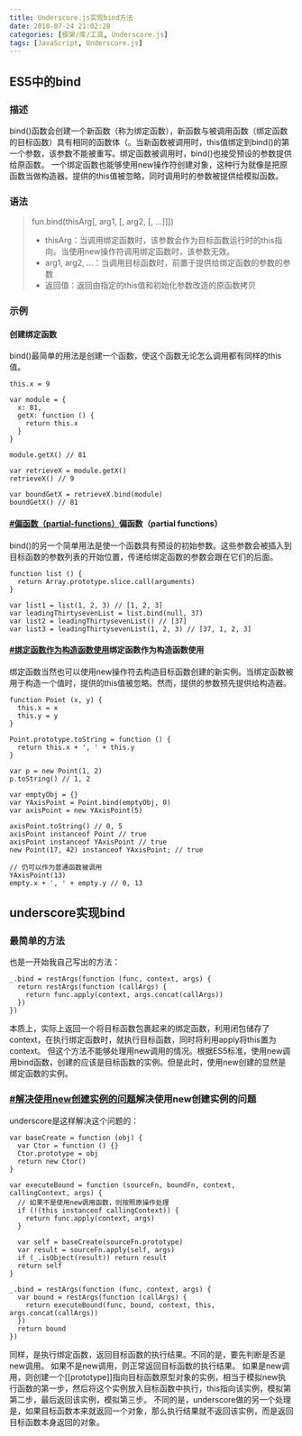 ```yaml
---
title: Underscore.js实现bind方法
date: 2018-07-24 21:02:28
categories: [框架/库/工具, Underscore.js]
tags: [JavaScript, Underscore.js]
---
```


## ES5中的bind

### 描述

bind()函数会创建一个新函数（称为绑定函数），新函数与被调用函数（绑定函数的目标函数）具有相同的函数体（。当新函数被调用时，this值绑定到bind()的第一个参数，该参数不能被重写。绑定函数被调用时，bind()也接受预设的参数提供给原函数。
一个绑定函数也能够使用new操作符创建对象，这种行为就像是把原函数当做构造器。提供的this值被忽略，同时调用时的参数被提供给模拟函数。

### 语法

> fun.bind(thisArg[, arg1, [, arg2, [, …]]])
> 
> - thisArg：当调用绑定函数时，该参数会作为目标函数运行时的this指向。当使用new操作符调用绑定函数时，该参数无效。
> - arg1, arg2, …：当调用目标函数时，前置于提供给绑定函数的参数的参数
> - 返回值：返回由指定的this值和初始化参数改造的原函数拷贝

### 示例

#### 创建绑定函数

bind()最简单的用法是创建一个函数，使这个函数无论怎么调用都有同样的this值。

```
this.x = 9

var module = {
  x: 81,
  getX: function () {
    return this.x
  }
}

module.getX() // 81

var retrieveX = module.getX()
retrieveX() // 9

var boundGetX = retrieveX.bind(module)
boundGetX() // 81
```

#### [#偏函数（partial-functions）](#偏函数（partial-functions）)偏函数（partial functions）

bind()的另一个简单用法是使一个函数具有预设的初始参数。这些参数会被插入到目标函数的参数列表的开始位置，传递给绑定函数的参数会跟在它们的后面。

```
function list () {
  return Array.prototype.slice.call(arguments)
}

var list1 = list(1, 2, 3) // [1, 2, 3]
var leadingThirtysevenList = list.bind(null, 37)
var list2 = leadingThirtysevenList() // [37]
var list3 = leadingThirtysevenList(1, 2, 3) // [37, 1, 2, 3]
```

#### [#绑定函数作为构造函数使用](#绑定函数作为构造函数使用)绑定函数作为构造函数使用

绑定函数当然也可以使用new操作符去构造目标函数创建的新实例。当绑定函数被用于构造一个值时，提供的this值被忽略。然而，提供的参数预先提供给构造器。

```
function Point (x, y) {
  this.x = x
  this.y = y
}

Point.prototype.toString = function () {
  return this.x + ', ' + this.y
}

var p = new Point(1, 2)
p.toString() // 1, 2

var emptyObj = {}
var YAxisPoint = Point.bind(emptyObj, 0)
var axisPoint = new YAxisPoint(5)

axisPoint.toString() // 0, 5
axisPoint instanceof Point // true
axisPoint instanceof YAxisPoint // true
new Point(17, 42) instanceof YAxisPoint; // true

// 仍可以作为普通函数被调用
YAxisPoint(13)
empty.x + ', ' + empty.y // 0, 13
```

## underscore实现bind

### 最简单的方法

也是一开始我自己写出的方法：

```
_.bind = restArgs(function (func, context, args) {
  return restArgs(function (callArgs) {
    return func.apply(context, args.concat(callArgs))
  })
})
```

本质上，实际上返回一个将目标函数包裹起来的绑定函数，利用闭包储存了context，在执行绑定函数时，就执行目标函数，同时将利用apply将this置为context。
但这个方法不能够处理用new调用的情况。根据ES5标准，使用new调用bind函数，创建的应该是目标函数的实例。但是此时，使用new创建的显然是绑定函数的实例。

### [#解决使用new创建实例的问题](#解决使用new创建实例的问题)解决使用new创建实例的问题

underscore是这样解决这个问题的：

```
var baseCreate = function (obj) {
  var Ctor = function () {}
  Ctor.prototype = obj
  return new Ctor()
}

var executeBound = function (sourceFn, boundFn, context, callingContext, args) {
  // 如果不是使用new调用函数，则按照原操作处理
  if (!(this instanceof callingContext)) {
    return func.apply(context, args)
  }

  var self = baseCreate(sourceFn.prototype)
  var result = sourceFn.apply(self, args)
  if (_.isObject(result)) return result
  return self
}

_.bind = restArgs(function (func, context, args) {
  var bound = restArgs(function (callArgs) {
    return executeBound(func, bound, context, this, args.concat(callArgs))
  })
  return bound
})
```

同样，是执行绑定函数，返回目标函数的执行结果。不同的是，要先判断是否是new调用。
如果不是new调用，则正常返回目标函数的执行结果。
如果是new调用，则创建一个[[prototype]]指向目标函数原型对象的实例，相当于模拟new执行函数的第一步，然后将这个实例放入目标函数中执行，this指向该实例，模拟第第二步，最后返回该实例，模拟第三步。
不同的是，underscore做的另一个处理是，如果目标函数本来就返回一个对象，那么执行结果就不返回该实例，而是返回目标函数本身返回的对象。
